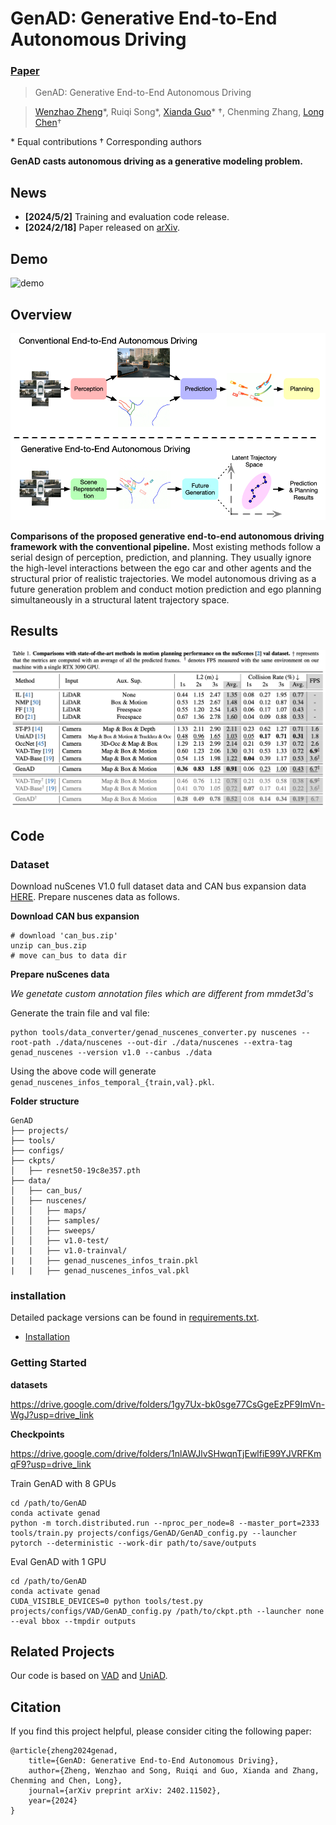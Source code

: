 # GenAD: Generative End-to-End Autonomous Driving

### [Paper](https://arxiv.org/pdf/2402.11502)

> GenAD: Generative End-to-End Autonomous Driving

> [Wenzhao Zheng](https://wzzheng.net/)\*, Ruiqi Song\*, [Xianda Guo](https://scholar.google.com/citations?user=jPvOqgYAAAAJ)\* $\dagger$, Chenming Zhang, [Long Chen](https://scholar.google.com/citations?user=jzvXnkcAAAAJ)$\dagger$

\* Equal contributions $\dagger$ Corresponding authors

**GenAD casts autonomous driving as a generative modeling problem.**

## News 

- **[2024/5/2]** Training and evaluation code release.
- **[2024/2/18]** Paper released on [arXiv](https://arxiv.org/pdf/2402.11502).

## Demo

![demo](./assets/demo.gif)

## Overview

![comparison](./assets/comparison.png)

**Comparisons of the proposed generative end-to-end autonomous driving framework with the conventional pipeline.** Most existing methods follow a serial design of perception, prediction, and planning. They usually ignore the high-level interactions between the ego car and other agents and the structural prior of realistic trajectories. We model autonomous driving as a future generation problem and conduct motion prediction and ego planning simultaneously in a structural latent trajectory space.

## Results

![results](./assets/results.png)

## Code 
### Dataset

Download nuScenes V1.0 full dataset data and CAN bus expansion data [HERE](https://www.nuscenes.org/download). Prepare nuscenes data as follows.

**Download CAN bus expansion**

```
# download 'can_bus.zip'
unzip can_bus.zip 
# move can_bus to data dir
```

**Prepare nuScenes data**

*We genetate custom annotation files which are different from mmdet3d's*

Generate the train file and val file:

```
python tools/data_converter/genad_nuscenes_converter.py nuscenes --root-path ./data/nuscenes --out-dir ./data/nuscenes --extra-tag genad_nuscenes --version v1.0 --canbus ./data
```

Using the above code will generate `genad_nuscenes_infos_temporal_{train,val}.pkl`.


**Folder structure**

```
GenAD
├── projects/
├── tools/
├── configs/
├── ckpts/
│   ├── resnet50-19c8e357.pth
├── data/
│   ├── can_bus/
│   ├── nuscenes/
│   │   ├── maps/
│   │   ├── samples/
│   │   ├── sweeps/
│   │   ├── v1.0-test/
|   |   ├── v1.0-trainval/
|   |   ├── genad_nuscenes_infos_train.pkl
|   |   ├── genad_nuscenes_infos_val.pkl
```

### installation

Detailed package versions can be found in [requirements.txt](../requirements.txt).

- [Installation](docs/install.md)

### Getting Started

**datasets**

https://drive.google.com/drive/folders/1gy7Ux-bk0sge77CsGgeEzPF9ImVn-WgJ?usp=drive_link

**Checkpoints**

https://drive.google.com/drive/folders/1nlAWJlvSHwqnTjEwlfiE99YJVRFKmqF9?usp=drive_link

Train GenAD with 8 GPUs

```shell
cd /path/to/GenAD
conda activate genad
python -m torch.distributed.run --nproc_per_node=8 --master_port=2333 tools/train.py projects/configs/GenAD/GenAD_config.py --launcher pytorch --deterministic --work-dir path/to/save/outputs
```

Eval GenAD with 1 GPU

```shell
cd /path/to/GenAD
conda activate genad
CUDA_VISIBLE_DEVICES=0 python tools/test.py projects/configs/VAD/GenAD_config.py /path/to/ckpt.pth --launcher none --eval bbox --tmpdir outputs
```



## Related Projects

Our code is based on [VAD](https://github.com/hustvl/VAD) and [UniAD](https://github.com/OpenDriveLab/UniAD). 

## Citation

If you find this project helpful, please consider citing the following paper:
```
@article{zheng2024genad,
    title={GenAD: Generative End-to-End Autonomous Driving},
    author={Zheng, Wenzhao and Song, Ruiqi and Guo, Xianda and Zhang, Chenming and Chen, Long},
    journal={arXiv preprint arXiv: 2402.11502},
    year={2024}
}
```
